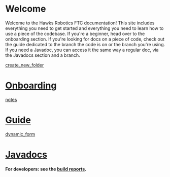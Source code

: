 # Welcome
Welcome to the Hawks Robotics FTC documentation! This site includes everything you need to get started and everything you need to learn how to use a piece of the codebase. If you're a beginner, head over to the onboarding section. If you're looking for docs on a piece of code, check out the guide dedicated to the branch the code is on or the branch you're using. If you need a Javadoc, you can access it the same way a regular doc, via the Javadocs section and a branch.
<div class="cards">
    <a class="btn card" href="./onboarding">
        <div class="material-icons-sharp card-img">
            create_new_folder
        </div>
        <h1>Onboarding</h1>
    </a>
    <a class="btn card" href="./guide">
        <div class="material-icons-sharp card-img">
            notes
        </div>
        <h1>Guide</h1>
    </a>
    <a class="btn card" href="./javadocs">
        <div class="material-icons-sharp card-img">
            dynamic_form
        </div>
        <h1>Javadocs</h1>
    </a>
</div>

#### For developers: see the [build reports](./reports).
